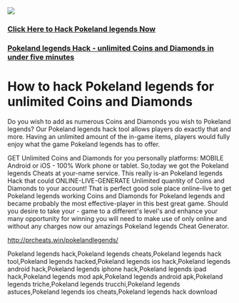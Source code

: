 <a href="http://prcheats.win/pokelandlegends/"><img src="https://i.imgur.com/JofLywq.gif"></a>
<h3><a href="http://prcheats.win/pokelandlegends/">Click Here to Hack Pokeland legends Now</a></h3>
<h3><a href="http://prcheats.win/pokelandlegends/">Pokeland legends Hack - unlimited Coins and Diamonds in under five minutes</a></h3>

<h1> How to hack Pokeland legends for unlimited Coins and Diamonds</h1>
Do you wish to add as numerous Coins and Diamonds you wish to Pokeland legends? Our Pokeland legends hack tool allows players do exactly that and more. Having an unlimited amount of the in-game items, players would fully enjoy what the game Pokeland legends has to offer.

GET Unlimited Coins and Diamonds for you personally platforms: MOBILE Android or iOS - 100% Work phone or tablet. So,today we got the Pokeland legends Cheats at your-name service. This really is-an Pokeland legends Hack that could ONLINE-LIVE-GENERATE Unlimited quantity of Coins and Diamonds to your account! That is perfect good sole place online-live to get Pokeland legends working Coins and Diamonds for Pokeland legends and became probably the most effective-player in this best great game. Should you desire to take your - game to a different's level's and enhance your many opportunity for winning you will need to make use of only online and without any charges now our amazings Pokeland legends Cheat Generator. 

<a href="http://prcheats.win/pokelandlegends/">http://prcheats.win/pokelandlegends/</a>


Pokeland legends hack,Pokeland legends cheats,Pokeland legends hack tool,Pokeland legends hacked,Pokeland legends ios hack,Pokeland legends android hack,Pokeland legends iphone hack,Pokeland legends ipad hack,Pokeland legends mod apk,Pokeland legends android apk,Pokeland legends triche,Pokeland legends trucchi,Pokeland legends astuces,Pokeland legends ios cheats,Pokeland legends hack download
